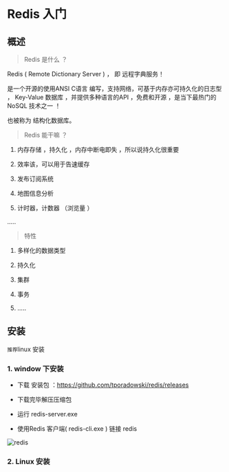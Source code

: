 # Redis  入门

## 概述

> Redis 是什么 ？

Redis  ( Remote  Dictionary  Server ) ， 即 远程字典服务！

是一个开源的使用ANSI  C语言 编写，支持网络，可基于内存亦可持久化的日志型  ， Key-Value 数据库 ，并提供多种语言的API ，免费和开源 ，是当下最热门的NoSQL 技术之一 ！

也被称为 结构化数据库。



>  Redis 能干嘛 ？ 

1. 内存存储 ，持久化 ，内存中断电即失 ，所以说持久化很重要
2. 效率该，可以用于告速缓存

3. 发布订阅系统
4. 地图信息分析
5. 计时器，计数器 （浏览量  ）

.....

> 特性

1. 多样化的数据类型

2. 持久化

3. 集群

4. 事务

5.  .....

   

## 安装

`推荐`linux 安装

### 1. window 下安装

- 下载 安装包 ：https://github.com/tporadowski/redis/releases

- 下载完毕解压压缩包 
- 运行 redis-server.exe 
- 使用Redis 客户端(  redis-cli.exe ) 链接 redis 

![redis](D:\typora\JAVA-MD\Redis\redis.png)



### 2. Linux 安装











